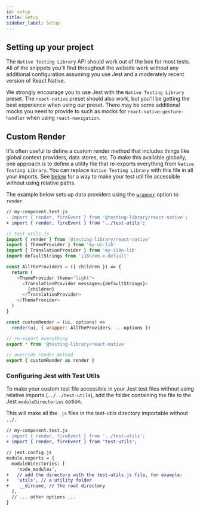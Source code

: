 ```yaml
---
id: setup
title: Setup
sidebar_label: Setup
---
```


## Setting up your project

The `Native Testing Library` API should work out of the box for most tests. All
of the snippets you'll find throughout the website work without any additional
configuration assuming you use Jest and a moderately recent version of React
Native.

We strongly encourage you to use Jest with the `Native Testing Library` preset.
The `react-native` preset should also work, but you'll be getting the best
experience when using our preset. There may be some additional mocks you need to
provide to such as mocks for `react-native-gesture-handler` when using
`react-navigation`.

## Custom Render

It's often useful to define a custom render method that includes things like
global context providers, data stores, etc. To make this available globally, one
approach is to define a utility file that re-exports everything from
`Native Testing Library`. You can replace `Native Testing Library` with this
file in all your imports. See [below](#configuring-jest-with-test-utils) for a
way to make your test util file accessible without using relative paths.

The example below sets up data providers using the
[`wrapper`](api-render.md#render-options) option to `render`.

```diff
// my-component.test.js
- import { render, fireEvent } from '@testing-library/react-native';
+ import { render, fireEvent } from '../test-utils';
```

```js
// test-utils.js
import { render } from '@testing-library/react-native'
import { ThemeProvider } from 'my-ui-lib'
import { TranslationProvider } from 'my-i18n-lib'
import defaultStrings from 'i18n/en-x-default'

const AllTheProviders = ({ children }) => {
  return (
    <ThemeProvider theme="light">
      <TranslationProvider messages={defaultStrings}>
        {children}
      </TranslationProvider>
    </ThemeProvider>
  )
}

const customRender = (ui, options) =>
  render(ui, { wrapper: AllTheProviders, ...options })

// re-export everything
export * from '@testing-library/react-native'

// override render method
export { customRender as render }
```

### Configuring Jest with Test Utils

To make your custom test file accessible in your Jest test files without using
relative imports (`../../test-utils`), add the folder containing the file to the
Jest `moduleDirectories` option.

This will make all the `.js` files in the test-utils directory importable
without `../`.

```diff
// my-component.test.js
- import { render, fireEvent } from '../test-utils';
+ import { render, fireEvent } from 'test-utils';
```

```diff
// jest.config.js
module.exports = {
  moduleDirectories: [
    'node_modules',
+   // add the directory with the test-utils.js file, for example:
+   'utils', // a utility folder
+    __dirname, // the root directory
  ],
  // ... other options ...
}
```
